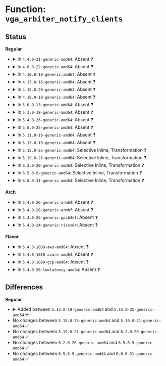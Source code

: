 # Function: <code>vga_arbiter_notify_clients</code>

## Status
<b>Regular</b>
<ul>
<li>
<details>
<summary>In <code>4.4.0-21-generic-amd64</code>: Absent ❓</summary>

```json
{
  "name": "vga_arbiter_notify_clients",
  "collision_type": "Unique Static",
  "inline_type": "Selective",
  "funcs": [
    {
      "addr": 18446744071584348160,
      "name": "vga_arbiter_notify_clients",
      "external": false,
      "loc": "drivers/gpu/vga/vgaarb.c:1243",
      "file": "drivers/gpu/vga/vgaarb.c",
      "inline": "not declared, inlined",
      "caller_inline": [
        "drivers/gpu/vga/vgaarb.c:vga_tryget",
        "drivers/gpu/vga/vgaarb.c:vga_get"
      ],
      "caller_func": [
        "drivers/gpu/vga/vgaarb.c:vga_tryget",
        "drivers/gpu/vga/vgaarb.c:vga_get"
      ]
    }
  ],
  "symbols": [
    {
      "addr": 18446744071584348160,
      "name": "vga_arbiter_notify_clients.part.6",
      "section": ".text",
      "bind": "STB_LOCAL",
      "size": 427
    }
  ]
}
```
</details>
</li>
<li>
<details>
<summary>In <code>4.8.0-22-generic-amd64</code>: Absent ❓</summary>

```json
{
  "name": "vga_arbiter_notify_clients",
  "collision_type": "Unique Static",
  "inline_type": "Selective",
  "funcs": [
    {
      "addr": 18446744071585400842,
      "name": "vga_arbiter_notify_clients",
      "external": false,
      "loc": "drivers/gpu/vga/vgaarb.c:1236",
      "file": "drivers/gpu/vga/vgaarb.c",
      "inline": "not declared, inlined",
      "caller_inline": [
        "drivers/gpu/vga/vgaarb.c:vga_tryget",
        "drivers/gpu/vga/vgaarb.c:vga_get"
      ],
      "caller_func": [
        "drivers/gpu/vga/vgaarb.c:vga_tryget",
        "drivers/gpu/vga/vgaarb.c:vga_get"
      ]
    }
  ],
  "symbols": [
    {
      "addr": 18446744071585400256,
      "name": "vga_arbiter_notify_clients.part.7",
      "section": ".text",
      "bind": "STB_LOCAL",
      "size": 416
    }
  ]
}
```
</details>
</li>
<li>
<details>
<summary>In <code>4.10.0-19-generic-amd64</code>: Absent ❓</summary>

```json
{
  "name": "vga_arbiter_notify_clients",
  "collision_type": "Unique Static",
  "inline_type": "Selective",
  "funcs": [
    {
      "addr": 18446744071585601866,
      "name": "vga_arbiter_notify_clients",
      "external": false,
      "loc": "drivers/gpu/vga/vgaarb.c:1341",
      "file": "drivers/gpu/vga/vgaarb.c",
      "inline": "not declared, inlined",
      "caller_inline": [
        "drivers/gpu/vga/vgaarb.c:vga_tryget",
        "drivers/gpu/vga/vgaarb.c:vga_get"
      ],
      "caller_func": [
        "drivers/gpu/vga/vgaarb.c:vga_tryget",
        "drivers/gpu/vga/vgaarb.c:vga_get"
      ]
    }
  ],
  "symbols": [
    {
      "addr": 18446744071585601280,
      "name": "vga_arbiter_notify_clients.part.8",
      "section": ".text",
      "bind": "STB_LOCAL",
      "size": 407
    }
  ]
}
```
</details>
</li>
<li>
<details>
<summary>In <code>4.13.0-16-generic-amd64</code>: Absent ❓</summary>

```json
{
  "name": "vga_arbiter_notify_clients",
  "collision_type": "Unique Static",
  "inline_type": "Selective",
  "funcs": [
    {
      "addr": 18446744071585685406,
      "name": "vga_arbiter_notify_clients",
      "external": false,
      "loc": "drivers/gpu/vga/vgaarb.c:1341",
      "file": "drivers/gpu/vga/vgaarb.c",
      "inline": "not declared, inlined",
      "caller_inline": [
        "drivers/gpu/vga/vgaarb.c:vga_tryget",
        "drivers/gpu/vga/vgaarb.c:vga_get"
      ],
      "caller_func": [
        "drivers/gpu/vga/vgaarb.c:vga_tryget",
        "drivers/gpu/vga/vgaarb.c:vga_get"
      ]
    }
  ],
  "symbols": [
    {
      "addr": 18446744071585684832,
      "name": "vga_arbiter_notify_clients.part.5",
      "section": ".text",
      "bind": "STB_LOCAL",
      "size": 411
    }
  ]
}
```
</details>
</li>
<li>
<details>
<summary>In <code>4.15.0-20-generic-amd64</code>: Absent ❓</summary>

```json
{
  "name": "vga_arbiter_notify_clients",
  "collision_type": "Unique Static",
  "inline_type": "Selective",
  "funcs": [
    {
      "addr": 18446744071586117630,
      "name": "vga_arbiter_notify_clients",
      "external": false,
      "loc": "drivers/gpu/vga/vgaarb.c:1341",
      "file": "drivers/gpu/vga/vgaarb.c",
      "inline": "not declared, inlined",
      "caller_inline": [
        "drivers/gpu/vga/vgaarb.c:vga_tryget",
        "drivers/gpu/vga/vgaarb.c:vga_get"
      ],
      "caller_func": [
        "drivers/gpu/vga/vgaarb.c:vga_tryget",
        "drivers/gpu/vga/vgaarb.c:vga_get"
      ]
    }
  ],
  "symbols": [
    {
      "addr": 18446744071586117056,
      "name": "vga_arbiter_notify_clients.part.5",
      "section": ".text",
      "bind": "STB_LOCAL",
      "size": 414
    }
  ]
}
```
</details>
</li>
<li>
<details>
<summary>In <code>4.18.0-10-generic-amd64</code>: Absent ❓</summary>

```json
{
  "name": "vga_arbiter_notify_clients",
  "collision_type": "Unique Static",
  "inline_type": "Selective",
  "funcs": [
    {
      "addr": 18446744071586366126,
      "name": "vga_arbiter_notify_clients",
      "external": false,
      "loc": "drivers/gpu/vga/vgaarb.c:1341",
      "file": "drivers/gpu/vga/vgaarb.c",
      "inline": "not declared, inlined",
      "caller_inline": [
        "drivers/gpu/vga/vgaarb.c:vga_tryget",
        "drivers/gpu/vga/vgaarb.c:vga_get"
      ],
      "caller_func": [
        "drivers/gpu/vga/vgaarb.c:vga_tryget",
        "drivers/gpu/vga/vgaarb.c:vga_get"
      ]
    }
  ],
  "symbols": [
    {
      "addr": 18446744071586365552,
      "name": "vga_arbiter_notify_clients.part.6",
      "section": ".text",
      "bind": "STB_LOCAL",
      "size": 411
    }
  ]
}
```
</details>
</li>
<li>
<details>
<summary>In <code>5.0.0-13-generic-amd64</code>: Absent ❓</summary>

```json
{
  "name": "vga_arbiter_notify_clients",
  "collision_type": "Unique Static",
  "inline_type": "Selective",
  "funcs": [
    {
      "addr": 18446744071586507342,
      "name": "vga_arbiter_notify_clients",
      "external": false,
      "loc": "drivers/gpu/vga/vgaarb.c:1341",
      "file": "drivers/gpu/vga/vgaarb.c",
      "inline": "not declared, inlined",
      "caller_inline": [
        "drivers/gpu/vga/vgaarb.c:vga_tryget",
        "drivers/gpu/vga/vgaarb.c:vga_get"
      ],
      "caller_func": [
        "drivers/gpu/vga/vgaarb.c:vga_tryget",
        "drivers/gpu/vga/vgaarb.c:vga_get"
      ]
    }
  ],
  "symbols": [
    {
      "addr": 18446744071586506768,
      "name": "vga_arbiter_notify_clients.part.8",
      "section": ".text",
      "bind": "STB_LOCAL",
      "size": 411
    }
  ]
}
```
</details>
</li>
<li>
<details>
<summary>In <code>5.3.0-18-generic-amd64</code>: Absent ❓</summary>

```json
{
  "name": "vga_arbiter_notify_clients",
  "collision_type": "Unique Static",
  "inline_type": "Selective",
  "funcs": [
    {
      "addr": 18446744071586751836,
      "name": "vga_arbiter_notify_clients",
      "external": false,
      "loc": "drivers/gpu/vga/vgaarb.c:1390",
      "file": "drivers/gpu/vga/vgaarb.c",
      "inline": "not declared, inlined",
      "caller_inline": [
        "drivers/gpu/vga/vgaarb.c:vga_tryget",
        "drivers/gpu/vga/vgaarb.c:vga_get"
      ],
      "caller_func": [
        "drivers/gpu/vga/vgaarb.c:vga_tryget",
        "drivers/gpu/vga/vgaarb.c:vga_get"
      ]
    }
  ],
  "symbols": [
    {
      "addr": 18446744071586751552,
      "name": "vga_arbiter_notify_clients.part.0",
      "section": ".text",
      "bind": "STB_LOCAL",
      "size": 116
    }
  ]
}
```
</details>
</li>
<li>
<details>
<summary>In <code>5.4.0-26-generic-amd64</code>: Absent ❓</summary>

```json
{
  "name": "vga_arbiter_notify_clients",
  "collision_type": "Unique Static",
  "inline_type": "Selective",
  "funcs": [
    {
      "addr": 18446744071586898300,
      "name": "vga_arbiter_notify_clients",
      "external": false,
      "loc": "drivers/gpu/vga/vgaarb.c:1390",
      "file": "drivers/gpu/vga/vgaarb.c",
      "inline": "not declared, inlined",
      "caller_inline": [
        "drivers/gpu/vga/vgaarb.c:vga_tryget",
        "drivers/gpu/vga/vgaarb.c:vga_get"
      ],
      "caller_func": [
        "drivers/gpu/vga/vgaarb.c:vga_tryget",
        "drivers/gpu/vga/vgaarb.c:vga_get"
      ]
    }
  ],
  "symbols": [
    {
      "addr": 18446744071586898016,
      "name": "vga_arbiter_notify_clients.part.0",
      "section": ".text",
      "bind": "STB_LOCAL",
      "size": 116
    }
  ]
}
```
</details>
</li>
<li>
<details>
<summary>In <code>5.8.0-25-generic-amd64</code>: Absent ❓</summary>

```json
{
  "name": "vga_arbiter_notify_clients",
  "collision_type": "Unique Static",
  "inline_type": "Selective",
  "funcs": [
    {
      "addr": 18446744071587712643,
      "name": "vga_arbiter_notify_clients",
      "external": false,
      "loc": "drivers/gpu/vga/vgaarb.c:1390",
      "file": "drivers/gpu/vga/vgaarb.c",
      "inline": "not declared, inlined",
      "caller_inline": [
        "drivers/gpu/vga/vgaarb.c:pci_notify",
        "drivers/gpu/vga/vgaarb.c:vga_tryget",
        "drivers/gpu/vga/vgaarb.c:vga_get"
      ],
      "caller_func": [
        "drivers/gpu/vga/vgaarb.c:pci_notify",
        "drivers/gpu/vga/vgaarb.c:vga_tryget",
        "drivers/gpu/vga/vgaarb.c:vga_get"
      ]
    }
  ],
  "symbols": [
    {
      "addr": 18446744071587708992,
      "name": "vga_arbiter_notify_clients.part.0",
      "section": ".text",
      "bind": "STB_LOCAL",
      "size": 116
    }
  ]
}
```
</details>
</li>
<li>
<details>
<summary>In <code>5.11.0-16-generic-amd64</code>: Absent ❓</summary>

```json
{
  "name": "vga_arbiter_notify_clients",
  "collision_type": "Unique Static",
  "inline_type": "Selective",
  "funcs": [
    {
      "addr": 18446744071587772950,
      "name": "vga_arbiter_notify_clients",
      "external": false,
      "loc": "drivers/gpu/vga/vgaarb.c:1389",
      "file": "drivers/gpu/vga/vgaarb.c",
      "inline": "not declared, inlined",
      "caller_inline": [
        "drivers/gpu/vga/vgaarb.c:pci_notify",
        "drivers/gpu/vga/vgaarb.c:vga_arb_write",
        "drivers/gpu/vga/vgaarb.c:vga_get"
      ],
      "caller_func": [
        "drivers/gpu/vga/vgaarb.c:pci_notify",
        "drivers/gpu/vga/vgaarb.c:vga_arb_write",
        "drivers/gpu/vga/vgaarb.c:vga_get"
      ]
    }
  ],
  "symbols": [
    {
      "addr": 18446744071587769312,
      "name": "vga_arbiter_notify_clients.part.0",
      "section": ".text",
      "bind": "STB_LOCAL",
      "size": 116
    }
  ]
}
```
</details>
</li>
<li>
<details>
<summary>In <code>5.13.0-19-generic-amd64</code>: Absent ❓</summary>

```json
{
  "name": "vga_arbiter_notify_clients",
  "collision_type": "Unique Static",
  "inline_type": "Selective",
  "funcs": [
    {
      "addr": 18446744071587652008,
      "name": "vga_arbiter_notify_clients",
      "external": false,
      "loc": "drivers/gpu/vga/vgaarb.c:1390",
      "file": "drivers/gpu/vga/vgaarb.c",
      "inline": "not declared, inlined",
      "caller_inline": [
        "drivers/gpu/vga/vgaarb.c:pci_notify",
        "drivers/gpu/vga/vgaarb.c:vga_arb_write",
        "drivers/gpu/vga/vgaarb.c:vga_get"
      ],
      "caller_func": [
        "drivers/gpu/vga/vgaarb.c:pci_notify",
        "drivers/gpu/vga/vgaarb.c:vga_arb_write",
        "drivers/gpu/vga/vgaarb.c:vga_get"
      ]
    }
  ],
  "symbols": [
    {
      "addr": 18446744071587648560,
      "name": "vga_arbiter_notify_clients.part.0",
      "section": ".text",
      "bind": "STB_LOCAL",
      "size": 116
    }
  ]
}
```
</details>
</li>
<li>
<details>
<summary>In <code>5.15.0-25-generic-amd64</code>: Selective Inline, Transformation ❓</summary>

```c
void vga_arbiter_notify_clients()
```

```json
{
  "name": "vga_arbiter_notify_clients",
  "collision_type": "Unique Static",
  "inline_type": "Selective",
  "funcs": [
    {
      "addr": 18446744071588235222,
      "name": "vga_arbiter_notify_clients",
      "external": false,
      "loc": "drivers/gpu/vga/vgaarb.c:1369",
      "file": "drivers/gpu/vga/vgaarb.c",
      "inline": "not declared, inlined",
      "caller_inline": [],
      "caller_func": [
        "drivers/gpu/vga/vgaarb.c:pci_notify",
        "drivers/gpu/vga/vgaarb.c:vga_arb_write",
        "drivers/gpu/vga/vgaarb.c:vga_get"
      ]
    }
  ],
  "symbols": [
    {
      "addr": 18446744071588235184,
      "name": "vga_arbiter_notify_clients",
      "section": ".text",
      "bind": "STB_LOCAL",
      "size": 142
    },
    {
      "addr": 18446744071592538597,
      "name": "vga_arbiter_notify_clients.cold",
      "section": ".text",
      "bind": "STB_LOCAL",
      "size": 20
    }
  ]
}
```
</details>
</li>
<li>
<details>
<summary>In <code>5.19.0-21-generic-amd64</code>: Selective Inline, Transformation ❓</summary>

```c
void vga_arbiter_notify_clients()
```

```json
{
  "name": "vga_arbiter_notify_clients",
  "collision_type": "Unique Static",
  "inline_type": "Selective",
  "funcs": [
    {
      "addr": 18446744071587183504,
      "name": "vga_arbiter_notify_clients",
      "external": false,
      "loc": "drivers/pci/vgaarb.c:1478",
      "file": "drivers/pci/vgaarb.c",
      "inline": "not declared, inlined",
      "caller_inline": [],
      "caller_func": [
        "drivers/pci/vgaarb.c:pci_notify",
        "drivers/pci/vgaarb.c:pci_notify",
        "drivers/pci/vgaarb.c:vga_arb_write",
        "drivers/pci/vgaarb.c:vga_get"
      ]
    }
  ],
  "symbols": [
    {
      "addr": 18446744071587183456,
      "name": "vga_arbiter_notify_clients",
      "section": ".text",
      "bind": "STB_LOCAL",
      "size": 162
    },
    {
      "addr": 18446744071594254962,
      "name": "vga_arbiter_notify_clients.cold",
      "section": ".text",
      "bind": "STB_LOCAL",
      "size": 20
    }
  ]
}
```
</details>
</li>
<li>
<details>
<summary>In <code>6.2.0-20-generic-amd64</code>: Selective Inline, Transformation ❓</summary>

```c
void vga_arbiter_notify_clients()
```

```json
{
  "name": "vga_arbiter_notify_clients",
  "collision_type": "Unique Static",
  "inline_type": "Selective",
  "funcs": [
    {
      "addr": 18446744071588405744,
      "name": "vga_arbiter_notify_clients",
      "external": false,
      "loc": "drivers/pci/vgaarb.c:1478",
      "file": "drivers/pci/vgaarb.c",
      "inline": "not declared, inlined",
      "caller_inline": [],
      "caller_func": [
        "drivers/pci/vgaarb.c:pci_notify",
        "drivers/pci/vgaarb.c:pci_notify",
        "drivers/pci/vgaarb.c:vga_arb_write",
        "drivers/pci/vgaarb.c:vga_get"
      ]
    }
  ],
  "symbols": [
    {
      "addr": 18446744071588405696,
      "name": "vga_arbiter_notify_clients",
      "section": ".text",
      "bind": "STB_LOCAL",
      "size": 162
    },
    {
      "addr": 18446744071596212228,
      "name": "vga_arbiter_notify_clients.cold",
      "section": ".text",
      "bind": "STB_LOCAL",
      "size": 20
    }
  ]
}
```
</details>
</li>
<li>
<details>
<summary>In <code>6.5.0-9-generic-amd64</code>: Selective Inline, Transformation ❓</summary>

```c
void vga_arbiter_notify_clients()
```

```json
{
  "name": "vga_arbiter_notify_clients",
  "collision_type": "Unique Static",
  "inline_type": "Selective",
  "funcs": [
    {
      "addr": 18446744071588682606,
      "name": "vga_arbiter_notify_clients",
      "external": false,
      "loc": "drivers/pci/vgaarb.c:1471",
      "file": "drivers/pci/vgaarb.c",
      "inline": "not declared, inlined",
      "caller_inline": [],
      "caller_func": [
        "drivers/pci/vgaarb.c:pci_notify",
        "drivers/pci/vgaarb.c:pci_notify",
        "drivers/pci/vgaarb.c:vga_arb_write",
        "drivers/pci/vgaarb.c:vga_get"
      ]
    }
  ],
  "symbols": [
    {
      "addr": 18446744071588682528,
      "name": "vga_arbiter_notify_clients",
      "section": ".text",
      "bind": "STB_LOCAL",
      "size": 526
    },
    {
      "addr": 18446744071596737417,
      "name": "vga_arbiter_notify_clients.cold",
      "section": ".text",
      "bind": "STB_LOCAL",
      "size": 20
    }
  ]
}
```
</details>
</li>
<li>
<details>
<summary>In <code>6.8.0-31-generic-amd64</code>: Selective Inline, Transformation ❓</summary>

```c
void vga_arbiter_notify_clients()
```

```json
{
  "name": "vga_arbiter_notify_clients",
  "collision_type": "Unique Static",
  "inline_type": "Selective",
  "funcs": [
    {
      "addr": 18446744071588982404,
      "name": "vga_arbiter_notify_clients",
      "external": false,
      "loc": "drivers/pci/vgaarb.c:1470",
      "file": "drivers/pci/vgaarb.c",
      "inline": "not declared, inlined",
      "caller_inline": [],
      "caller_func": [
        "drivers/pci/vgaarb.c:pci_notify",
        "drivers/pci/vgaarb.c:vga_arb_write",
        "drivers/pci/vgaarb.c:vga_get"
      ]
    }
  ],
  "symbols": [
    {
      "addr": 18446744071588982352,
      "name": "vga_arbiter_notify_clients",
      "section": ".text",
      "bind": "STB_LOCAL",
      "size": 173
    },
    {
      "addr": 18446744071597645972,
      "name": "vga_arbiter_notify_clients.cold",
      "section": ".text",
      "bind": "STB_LOCAL",
      "size": 20
    }
  ]
}
```
</details>
</li>
</ul>
<b>Arch</b>
<ul>
<li>
<details>
<summary>In <code>5.4.0-26-generic-arm64</code>: Absent ❓</summary>

```json
{
  "name": "vga_arbiter_notify_clients",
  "collision_type": "Unique Static",
  "inline_type": "Selective",
  "funcs": [
    {
      "addr": 18446603336499855660,
      "name": "vga_arbiter_notify_clients",
      "external": false,
      "loc": "drivers/gpu/vga/vgaarb.c:1390",
      "file": "drivers/gpu/vga/vgaarb.c",
      "inline": "not declared, inlined",
      "caller_inline": [
        "drivers/gpu/vga/vgaarb.c:vga_tryget",
        "drivers/gpu/vga/vgaarb.c:vga_get"
      ],
      "caller_func": [
        "drivers/gpu/vga/vgaarb.c:vga_tryget",
        "drivers/gpu/vga/vgaarb.c:vga_get"
      ]
    }
  ],
  "symbols": [
    {
      "addr": 18446603336499854592,
      "name": "vga_arbiter_notify_clients.part.0",
      "section": ".text",
      "bind": "STB_LOCAL",
      "size": 248
    }
  ]
}
```
</details>
</li>
<li>
<details>
<summary>In <code>5.4.0-26-generic-armhf</code>: Absent ❓</summary>

```json
{
  "name": "vga_arbiter_notify_clients",
  "collision_type": "Unique Static",
  "inline_type": "Selective",
  "funcs": [
    {
      "addr": 3232290752,
      "name": "vga_arbiter_notify_clients",
      "external": false,
      "loc": "drivers/gpu/vga/vgaarb.c:1390",
      "file": "drivers/gpu/vga/vgaarb.c",
      "inline": "not declared, inlined",
      "caller_inline": [
        "drivers/gpu/vga/vgaarb.c:vga_tryget",
        "drivers/gpu/vga/vgaarb.c:vga_get"
      ],
      "caller_func": [
        "drivers/gpu/vga/vgaarb.c:vga_tryget",
        "drivers/gpu/vga/vgaarb.c:vga_get"
      ]
    }
  ],
  "symbols": [
    {
      "addr": 3232289972,
      "name": "vga_arbiter_notify_clients.part.0",
      "section": ".text",
      "bind": "STB_LOCAL",
      "size": 140
    }
  ]
}
```
</details>
</li>
<li>
<details>
<summary>In <code>5.4.0-26-generic-ppc64el</code>: Absent ❓</summary>

```json
{
  "name": "vga_arbiter_notify_clients",
  "collision_type": "Unique Static",
  "inline_type": "Selective",
  "funcs": [
    {
      "addr": 13835058055293179308,
      "name": "vga_arbiter_notify_clients",
      "external": false,
      "loc": "drivers/gpu/vga/vgaarb.c:1390",
      "file": "drivers/gpu/vga/vgaarb.c",
      "inline": "not declared, inlined",
      "caller_inline": [
        "drivers/gpu/vga/vgaarb.c:vga_tryget",
        "drivers/gpu/vga/vgaarb.c:vga_get"
      ],
      "caller_func": [
        "drivers/gpu/vga/vgaarb.c:vga_tryget",
        "drivers/gpu/vga/vgaarb.c:vga_get"
      ]
    }
  ],
  "symbols": [
    {
      "addr": 13835058055293178096,
      "name": "vga_arbiter_notify_clients.part.0",
      "section": ".text",
      "bind": "STB_LOCAL",
      "size": 256
    }
  ]
}
```
</details>
</li>
<li>
<details>
<summary>In <code>5.4.0-24-generic-riscv64</code>: Absent ❓</summary>

```json
{
  "name": "vga_arbiter_notify_clients",
  "collision_type": "Unique Static",
  "inline_type": "Selective",
  "funcs": [
    {
      "addr": 18446743936276967724,
      "name": "vga_arbiter_notify_clients",
      "external": false,
      "loc": "drivers/gpu/vga/vgaarb.c:1390",
      "file": "drivers/gpu/vga/vgaarb.c",
      "inline": "not declared, inlined",
      "caller_inline": [
        "drivers/gpu/vga/vgaarb.c:vga_tryget",
        "drivers/gpu/vga/vgaarb.c:vga_get"
      ],
      "caller_func": [
        "drivers/gpu/vga/vgaarb.c:vga_tryget",
        "drivers/gpu/vga/vgaarb.c:vga_get"
      ]
    }
  ],
  "symbols": [
    {
      "addr": 18446743936276967070,
      "name": "vga_arbiter_notify_clients.part.0",
      "section": ".text",
      "bind": "STB_LOCAL",
      "size": 138
    }
  ]
}
```
</details>
</li>
</ul>
<b>Flavor</b>
<ul>
<li>
<details>
<summary>In <code>5.4.0-1009-aws-amd64</code>: Absent ❓</summary>

```json
{
  "name": "vga_arbiter_notify_clients",
  "collision_type": "Unique Static",
  "inline_type": "Selective",
  "funcs": [
    {
      "addr": 18446744071586655388,
      "name": "vga_arbiter_notify_clients",
      "external": false,
      "loc": "drivers/gpu/vga/vgaarb.c:1390",
      "file": "drivers/gpu/vga/vgaarb.c",
      "inline": "not declared, inlined",
      "caller_inline": [
        "drivers/gpu/vga/vgaarb.c:vga_tryget",
        "drivers/gpu/vga/vgaarb.c:vga_get"
      ],
      "caller_func": [
        "drivers/gpu/vga/vgaarb.c:vga_tryget",
        "drivers/gpu/vga/vgaarb.c:vga_get"
      ]
    }
  ],
  "symbols": [
    {
      "addr": 18446744071586655104,
      "name": "vga_arbiter_notify_clients.part.0",
      "section": ".text",
      "bind": "STB_LOCAL",
      "size": 116
    }
  ]
}
```
</details>
</li>
<li>
<details>
<summary>In <code>5.4.0-1010-azure-amd64</code>: Absent ❓</summary>

```json
{
  "name": "vga_arbiter_notify_clients",
  "collision_type": "Unique Static",
  "inline_type": "Selective",
  "funcs": [
    {
      "addr": 18446744071586523724,
      "name": "vga_arbiter_notify_clients",
      "external": false,
      "loc": "drivers/gpu/vga/vgaarb.c:1390",
      "file": "drivers/gpu/vga/vgaarb.c",
      "inline": "not declared, inlined",
      "caller_inline": [
        "drivers/gpu/vga/vgaarb.c:vga_tryget",
        "drivers/gpu/vga/vgaarb.c:vga_get"
      ],
      "caller_func": [
        "drivers/gpu/vga/vgaarb.c:vga_tryget",
        "drivers/gpu/vga/vgaarb.c:vga_get"
      ]
    }
  ],
  "symbols": [
    {
      "addr": 18446744071586523440,
      "name": "vga_arbiter_notify_clients.part.0",
      "section": ".text",
      "bind": "STB_LOCAL",
      "size": 116
    }
  ]
}
```
</details>
</li>
<li>
<details>
<summary>In <code>5.4.0-1009-gcp-amd64</code>: Absent ❓</summary>

```json
{
  "name": "vga_arbiter_notify_clients",
  "collision_type": "Unique Static",
  "inline_type": "Selective",
  "funcs": [
    {
      "addr": 18446744071586852860,
      "name": "vga_arbiter_notify_clients",
      "external": false,
      "loc": "drivers/gpu/vga/vgaarb.c:1390",
      "file": "drivers/gpu/vga/vgaarb.c",
      "inline": "not declared, inlined",
      "caller_inline": [
        "drivers/gpu/vga/vgaarb.c:vga_tryget",
        "drivers/gpu/vga/vgaarb.c:vga_get"
      ],
      "caller_func": [
        "drivers/gpu/vga/vgaarb.c:vga_tryget",
        "drivers/gpu/vga/vgaarb.c:vga_get"
      ]
    }
  ],
  "symbols": [
    {
      "addr": 18446744071586852576,
      "name": "vga_arbiter_notify_clients.part.0",
      "section": ".text",
      "bind": "STB_LOCAL",
      "size": 116
    }
  ]
}
```
</details>
</li>
<li>
<details>
<summary>In <code>5.4.0-26-lowlatency-amd64</code>: Absent ❓</summary>

```json
{
  "name": "vga_arbiter_notify_clients",
  "collision_type": "Unique Static",
  "inline_type": "Selective",
  "funcs": [
    {
      "addr": 18446744071586958972,
      "name": "vga_arbiter_notify_clients",
      "external": false,
      "loc": "drivers/gpu/vga/vgaarb.c:1390",
      "file": "drivers/gpu/vga/vgaarb.c",
      "inline": "not declared, inlined",
      "caller_inline": [
        "drivers/gpu/vga/vgaarb.c:vga_tryget",
        "drivers/gpu/vga/vgaarb.c:vga_get"
      ],
      "caller_func": [
        "drivers/gpu/vga/vgaarb.c:vga_tryget",
        "drivers/gpu/vga/vgaarb.c:vga_get"
      ]
    }
  ],
  "symbols": [
    {
      "addr": 18446744071586958688,
      "name": "vga_arbiter_notify_clients.part.0",
      "section": ".text",
      "bind": "STB_LOCAL",
      "size": 116
    }
  ]
}
```
</details>
</li>
</ul>

## Differences
<b>Regular</b>
<ul>
<li>
<details>
<summary>Added between <code>5.13.0-19-generic-amd64</code> and <code>5.15.0-25-generic-amd64</code> ➕</summary>

```c
void vga_arbiter_notify_clients()
```
</details>
</li>
<li>
No changes between <code>5.15.0-25-generic-amd64</code> and <code>5.19.0-21-generic-amd64</code> ✅
</li>
<li>
No changes between <code>5.19.0-21-generic-amd64</code> and <code>6.2.0-20-generic-amd64</code> ✅
</li>
<li>
No changes between <code>6.2.0-20-generic-amd64</code> and <code>6.5.0-9-generic-amd64</code> ✅
</li>
<li>
No changes between <code>6.5.0-9-generic-amd64</code> and <code>6.8.0-31-generic-amd64</code> ✅
</li>
</ul>
